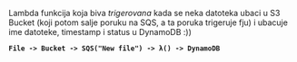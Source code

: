 Lambda funkcija koja biva *trigerovana* kada se neka datoteka ubaci u S3 Bucket (koji potom salje poruku na SQS, a ta poruka trigeruje fju) i ubacuje ime datoteke, timestamp i status u DynamoDB :))


**`File -> Bucket -> SQS("New file") -> λ() -> DynamoDB`**